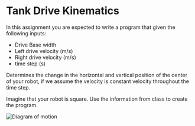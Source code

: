# Tank Drive Kinematics

In this assignment you are expected to write a program that given the following inputs:

* Drive Base width 
* Left drive velocity (m/s)
* Right drive velocity (m/s)
* time step (s)

Determines the change in the horizontal and vertical position of the center of your robot, if we assume the velocity is
constant velocity throughout the time step.

Imagine that your robot is square. Use the information from class to create the program.

![Diagram of motion](img/IMG_1904.PNG)